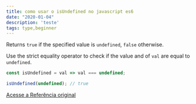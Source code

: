 ```yaml
---
title: como usar o isUndefined no javascript es6
date: "2020-01-04"
description: 'teste'
tags: type,beginner
---
```


Returns `true` if the specified value is `undefined`, `false` otherwise.

Use the strict equality operator to check if the value and of `val` are equal to `undefined`.

```js
const isUndefined = val => val === undefined;
```

```js
isUndefined(undefined); // true
```


[Acesse a Referência original](http://github.com/30-seconds/)
